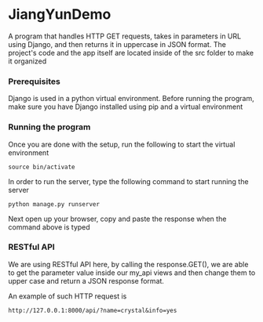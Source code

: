 # JiangYunDemo

A program that handles HTTP GET requests, takes in parameters in URL using Django, and then returns it in uppercase in JSON format. The project's code and the app itself are located inside of the src folder to make it organized

### Prerequisites

Django is used in a python virtual environment. Before running the program, make sure you have Django installed using pip and a virtual environment


### Running the program

Once you are done with the setup, run the following to start the virtual environment
```
source bin/activate
```
In order to run the server, type the following command to start running the server
```
python manage.py runserver 
```
Next open up your browser, copy and paste the response when the command above is typed

### RESTful API

We are using RESTful API here, by calling the response.GET(), we are able to get the parameter value inside our my_api views and then change them to upper case and return a JSON response format.

An example of such HTTP request is 

```
http://127.0.0.1:8000/api/?name=crystal&info=yes 
```

